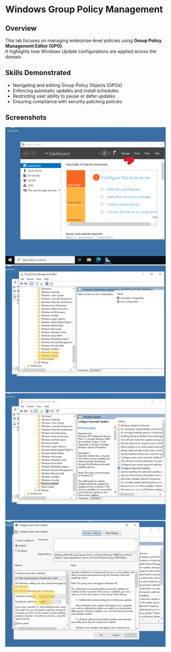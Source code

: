# Windows Group Policy Management

## Overview
This lab focuses on managing enterprise-level policies using **Group Policy Management Editor (GPO)**.  
It highlights how Windows Update configurations are applied across the domain.

## Skills Demonstrated
- Navigating and editing Group Policy Objects (GPOs)
- Enforcing automatic updates and install schedules
- Restricting user ability to pause or defer updates
- Ensuring compliance with security patching policies

## Screenshots
![Group-Policy-Management-1](./group-policy-management-1.png)
![Group-Policy-Management-2](./group-policy-management-2.png)
![Group-Policy-Management-3](./group-policy-management-3.png)
![Group-Policy-Management-4](./group-policy-management-4.png)
